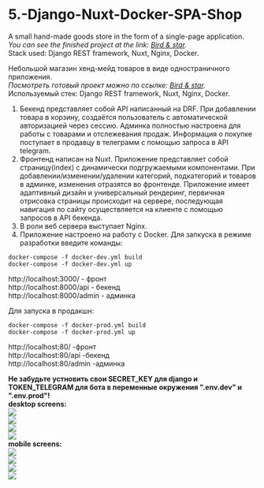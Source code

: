 # 5.-Django-Nuxt-Docker-SPA-Shop
A small hand-made goods store in the form of a single-page application.  
*You can see the finished project at the link: [Bird & star](http://bird-and-star.ru/).*  
Stack used: Django REST framework, Nuxt, Nginx, Docker.  

Небольшой магазин хенд-мейд товаров в виде одностраничного приложения.  
*Посмотреть готовый проект можно по ссылке: [Bird & star](http://bird-and-star.ru/).*   
Используемый стек: Django REST framework, Nuxt, Nginx, Docker.
1) Бекенд представляет собой API написанный на DRF. При добавлении товара в корзину, создаётся пользователь с автоматической авторизацией через сессию. Админка полностью настроена для работы с товарами и отслежевания продаж. Информация о покупке поступает в продавцу в телеграмм с помощью запроса в API telegram.
2) Фронтенд написан на Nuxt. Приложение представляет собой страницу(index) с динамически подгружаемыми компонентами. При добавлении/изменении/удалении категорий, подкатегорий и товаров в админке, изменения отразятся во фронтенде. Приложение имеет адаптивный дизайн и универсальный рендеринг, первичная отрисовка страницы происходит на сервере, последующая навигация по сайту осуществляется на клиенте с помощью запросов в API бекенда.
3) В роли веб сервера выступает Nginx.
4) Приложение настроено на работу с Docker. 
Для запкуска в режиме разработки введите команды:
```
docker-compose -f docker-dev.yml build
docker-compose -f docker-dev.yml up
```
http://localhost:3000/ - фронт  
http://localhost:8000/api - бекенд  
http://localhost:8000/admin - админка  

Для запуска в продакшн:
```
docker-compose -f docker-prod.yml build
docker-compose -f docker-prod.yml up
```
http://localhost:80/ -фронт  
http://localhost:80/api -бекенд  
http://localhost:80/admin -админка  

**Не забудьте устновить свои SECRET_KEY для django и TOKEN_TELEGRAM для бота в переменные окружения ".env.dev" и ".env.prod"!**  
__desktop screens:__   
![](https://github.com/jimbojimih/5.-Django-Nuxt-Docker-SPA-Shop/blob/master/!screenshots%20for%20github/screen1.png)  
![](https://github.com/jimbojimih/5.-Django-Nuxt-Docker-SPA-Shop/blob/master/!screenshots%20for%20github/screen2.png)  
![](https://github.com/jimbojimih/5.-Django-Nuxt-Docker-SPA-Shop/blob/master/!screenshots%20for%20github/screen3.png)  
![](https://github.com/jimbojimih/5.-Django-Nuxt-Docker-SPA-Shop/blob/master/!screenshots%20for%20github/screen4.png)  
__mobile screens:__  
![](https://github.com/jimbojimih/5.-Django-Nuxt-Docker-SPA-Shop/blob/master/!screenshots%20for%20github/screen5.png)  
![](https://github.com/jimbojimih/5.-Django-Nuxt-Docker-SPA-Shop/blob/master/!screenshots%20for%20github/screen6.png)   
![](https://github.com/jimbojimih/5.-Django-Nuxt-Docker-SPA-Shop/blob/master/!screenshots%20for%20github/screen7.png)  
![](https://github.com/jimbojimih/5.-Django-Nuxt-Docker-SPA-Shop/blob/master/!screenshots%20for%20github/screen8.png)   

